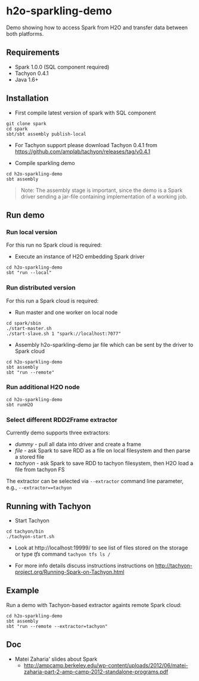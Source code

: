 h2o-sparkling-demo
==================

Demo showing how to access Spark from H2O and transfer data between both platforms.

## Requirements
  - Spark 1.0.0 (SQL component required)
  - Tachyon 0.4.1
  - Java 1.6+

## Installation

  - First compile latest version of spark with SQL component
  ```
  git clone spark
  cd spark
  sbt/sbt assembly publish-local
  ```
    
  - For Tachyon support please download Tachyon 0.4.1 from https://github.com/amplab/tachyon/releases/tag/v0.4.1
  
  - Compile sparkling demo
  ```
  cd h2o-sparkling-demo
  sbt assembly
  ```

> Note: The assembly stage is important, since the demo is a Spark driver sending a jar-file containing implementation of a working job.

## Run demo

### Run local version
For this run no Spark cloud is required:
  - Execute an instance of H2O embedding Spark driver
  ```
  cd h2o-sparkling-demo
  sbt "run --local"
  ```

### Run distributed version
For this run a Spark cloud is required:
  - Run master and one worker on local node
  ```
  cd spark/sbin
  ./start-master.sh
  ./start-slave.sh 1 "spark://localhost:7077"
  ```

  - Assembly h2o-sparkling-demo jar file which can be sent by the driver to Spark cloud
  ```
  cd h2o-sparkling-demo
  sbt assembly
  sbt "run --remote"
  ```

### Run additional H2O node
```
cd h2o-sparkling-demo
sbt runH2O
```

 ### Select different RDD2Frame extractor

 Currently demo supports three extractors:

   - _dummy_ - pull all data into driver and create a frame
   - _file_ - ask Spark to save RDD as a file on local filesystem and then parse a stored file
   - _tachyon_ - ask Spark to save RDD to tachyon filesystem, then H2O load a file from tachyon FS

  The extractor can be selected via `--extractor` command line parameter, e.g., `--extractor==tachyon`


## Running with Tachyon
  - Start Tachyon
  ```
  cd tachyon/bin
  ./tachyon-start.sh
  ```

  - Look at http://localhost:19999/ to see list of files stored on the storage or type _tfs_ command `tachyon tfs ls /`

  - For more info details discuss instructions instructions on http://tachyon-project.org/Running-Spark-on-Tachyon.html


## Example

 Run a demo with Tachyon-based extractor againts remote Spark cloud:
 ```
 cd h2o-sparkling-demo
 sbt assembly
 sbt "run --remote --extractor=tachyon"
 ```

## Doc

  - Matei Zaharia' slides about Spark
    - http://ampcamp.berkeley.edu/wp-content/uploads/2012/06/matei-zaharia-part-2-amp-camp-2012-standalone-programs.pdf

